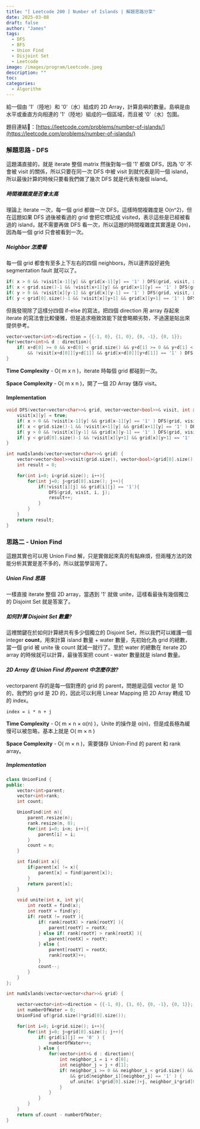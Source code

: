```yaml
---
title: "[ Leetcode 200 ] Number of Islands | 解題思路分享"
date: 2025-03-08
draft: false
author: "James"
tags:
  - DFS
  - BFS
  - Union Find
  - Disjoint Set
  - Leetcode
image: /images/program/Leetcode.jpeg
description: ""
toc: 
categories:
  - Algorithm
---
```


給一個由 '1'（陸地）和 '0'（水）組成的 2D Array，計算島嶼的數量。島嶼是由水平或垂直方向相連的 '1'（陸地）組成的一個區域，而且被 '0'（水）包圍。

題目連結🔗：[https://leetcode.com/problems/number-of-islands/](https://leetcode.com/problems/number-of-islands/)

### **解題思路 - DFS**

這題滿直接的，就是 iterate 整個 matrix 然後對每一個 '1' 都做 DFS，因為 '0' 不會被 visit 的關係，所以只要在同一次 DFS 中被 visit 到就代表是同一個 island，所以最後計算的時候只要看我們做了幾次 DFS 就是代表有幾個 island。

##### **時間複雜度是否會太高**

理論上 iterate 一次，每一個 grid 都做一次 DFS，這樣時間複雜度是 O(n^2)，但在這題如果 DFS 過後被看過的 grid 會把它標記成 visited，表示這些是已經被看過的 island，就不需要再做 DFS 看一次，所以這題的時間複雜度其實還是 O(n)，因為每一個 grid 只會被看到一次。

##### **Neighbor 怎麼看**

每一個 grid 都會有至多上下左右的四個 neighbors，所以邊界設好避免 segmentation fault 就可以了。

```cpp
if( x > 0 && !visit[x-1][y] && grid[x-1][y] == '1' ) DFS(grid, visit, x-1, y); 
if( x < grid.size()-1 && !visit[x+1][y] && grid[x+1][y] == '1' ) DFS(grid, visit, x+1, y); 
if( y > 0 && !visit[x][y-1] && grid[x][y-1] == '1' ) DFS(grid, visit, x, y-1); 
if( y < grid[0].size()-1 && !visit[x][y+1] && grid[x][y+1] == '1' ) DFS(grid, visit, x, y+1); 
```

但我發現除了這樣分四個 if-else 的寫法，把四個 direction 用 array 存起來 iterate 的寫法會比較優雅，但是追求極致效能下就會略顯劣勢，不過還是貼出來提供參考。

```cpp
vector<vector<int>>direction = {{-1, 0}, {1, 0}, {0, -1}, {0, 1}};
for(vector<int>& d : direction){
    if( x+d[0] >= 0 && x+d[0] < grid.size() && y+d[1] >= 0 && y+d[1] < grid[0].size() 
        && !visit[x+d[0]][y+d[1]] && grid[x+d[0]][y+d[1]] == '1' ) DFS(grid, visit, x+d[0], y+d[1]); 
}
```

**Time Complexity** - O( m x n )，iterate 時每個 grid 都碰到一次。

**Space Complexity** - O( m x n )，開了一個 2D Array 儲存 visit。

#### **Implementation**

```cpp
void DFS(vector<vector<char>>& grid, vector<vector<bool>>& visit, int x, int y){
    visit[x][y] = true;
    if( x > 0 && !visit[x-1][y] && grid[x-1][y] == '1' ) DFS(grid, visit, x-1, y); 
    if( x < grid.size()-1 && !visit[x+1][y] && grid[x+1][y] == '1' ) DFS(grid, visit, x+1, y); 
    if( y > 0 && !visit[x][y-1] && grid[x][y-1] == '1' ) DFS(grid, visit, x, y-1); 
    if( y < grid[0].size()-1 && !visit[x][y+1] && grid[x][y+1] == '1' ) DFS(grid, visit, x, y+1); 
}

int numIslands(vector<vector<char>>& grid) {
    vector<vector<bool>>visit(grid.size(), vector<bool>(grid[0].size(), false));
    int result = 0;

    for(int i=0; i<grid.size(); i++){
        for(int j=0; j<grid[0].size(); j++){
            if(!visit[i][j] && grid[i][j] == '1'){
                DFS(grid, visit, i, j);
                result++;
            }
        }
    }
    return result;
}
```

### **思路二 - Union Find**

這題其實也可以用 Union Find 解，只是實做起來真的有點麻煩，但兩種方法的效能分析其實是差不多的，所以就當學習用了。

##### **Union Find 思路**

一樣直接 iterate 整個 2D array，當遇到 '1' 就做 unite，這樣看最後有幾個獨立的 Disjoint Set 就是答案了。

##### **如何計算 Disjoint Set 數量?**

這裡關鍵在於如何計算總共有多少個獨立的 Disjoint Set，所以我們可以維護一個 integer **count**，用來計算 island 數量 + water 數量，先初始化為 grid 的總數，當一個 grid 被 unite 後 count 就減一就行了。至於 water 的總數在 iterate 2D array 的時候就可以計算，最後答案把 count - water 數量就是 island 數量。

##### **2D Array 在 Union Find 的 parent 中怎麼存放?**

vector<int>parent 存的是每一個對應的 grid 的 parent，問題是這個 vector 是 1D 的，我們的 grid 是 2D 的，因此可以利用 Linear Mapping 把 2D Array 轉成 1D 的 index。

```
index = i * n + j
```

**Time Complexity** - O( m × n × α(n) )，Unite 的操作是 α(n)，但是成長極為緩慢可以被忽略，基本上就是 O( m × n )

**Space Complexity** - O( m × n )，需要儲存 Union-Find 的 parent 和 rank array。

##### **Implementation**

```cpp
class UnionFind {
public:
    vector<int>parent;
    vector<int>rank;
    int count;

    UnionFind(int n){
        parent.resize(n);
        rank.resize(n, 0);
        for(int i=0; i<n; i++){
            parent[i] = i;
        }
        count = n;
    }

    int find(int x){
        if(parent[x] != x){
            parent[x] = find(parent[x]);
        }
        return parent[x];
    }

    void unite(int x, int y){
        int rootX = find(x);
        int rootY = find(y);
        if( rootX != rootY ){
            if( rank[rootX] > rank[rootY] ){
                parent[rootY] = rootX;
            } else if( rank[rootY] > rank[rootX] ){
                parent[rootX] = rootY;
            } else {
                parent[rootY] = rootX;
                rank[rootX]++;
            }
            count--;
        }
    }
};

int numIslands(vector<vector<char>>& grid) {

    vector<vector<int>>direction = {{-1, 0}, {1, 0}, {0, -1}, {0, 1}};
    int numberOfWater = 0;
    UnionFind uf(grid.size()*grid[0].size());

    for(int i=0; i<grid.size(); i++){
        for(int j=0; j<grid[0].size(); j++){
            if( grid[i][j] == '0' ) {
                numberOfWater++;
            } else {
                for(vector<int>& d : direction){
                    int neighbor_i = i + d[0];
                    int neighbor_j = j + d[1];
                    if( neighbor_i >= 0 && neighbor_i < grid.size() && neighbor_j >= 0 && neighbor_j < grid[0].size()
                        && grid[neighbor_i][neighbor_j] == '1' ) {
                        uf.unite( i*grid[0].size()+j, neighbor_i*grid[0].size()+neighbor_j ); 
                    }
                }
            }
        }
    }
    return uf.count - numberOfWater;
}
```